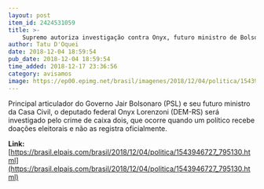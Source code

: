 ```yaml
---
layout: post
item_id: 2424531059
title: >-
    Supremo autoriza investigação contra Onyx, futuro ministro de Bolsonaro
author: Tatu D'Oquei
date: 2018-12-04 18:59:54
pub_date: 2018-12-04 18:59:54
time_added: 2018-12-17 23:36:56
category: avisamos
image: https://ep00.epimg.net/brasil/imagenes/2018/12/04/politica/1543946727_795130_1543947527_rrss_normal.jpg
---
```


Principal articulador do Governo Jair Bolsonaro (PSL) e seu futuro ministro da Casa Civil, o deputado federal Onyx Lorenzoni (DEM-RS) será investigado pelo crime de caixa dois, que ocorre quando um político recebe doações eleitorais e não as registra oficialmente.

**Link:** [https://brasil.elpais.com/brasil/2018/12/04/politica/1543946727_795130.html](https://brasil.elpais.com/brasil/2018/12/04/politica/1543946727_795130.html)

